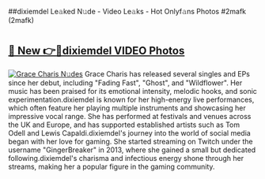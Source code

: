 ##dixiemdel Le𝚊ked N𝚞de - Video Le𝚊ks - Hot Onlyf𝚊ns Photos #2mafk (2mafk)

# <h2><a href="https://mediaupload.pro?title=dixiemdel&ref=9FEB">🔗 New 👉🔴dixiemdel VIDEO Photos</a></h2>

[![Grace Charis N𝚞des](https://i.imgur.com/rIISA9y.gif)](https://mediaupload.pro?title=dixiemdel&ref=9FEB)
Grace Charis has released several singles and EPs since her debut, including "Fading Fast", "Ghost", and "Wildflower". Her music has been praised for its emotional intensity, melodic hooks, and sonic experimentation.dixiemdel is known for her high-energy live performances, which often feature her playing multiple instruments and showcasing her impressive vocal range. She has performed at festivals and venues across the UK and Europe, and has supported established artists such as Tom Odell and Lewis Capaldi.dixiemdel's journey into the world of social media began with her love for gaming. She started streaming on Twitch under the username "GingerBreaker" in 2013, where she gained a small but dedicated following.dixiemdel's charisma and infectious energy shone through her streams, making her a popular figure in the gaming community.